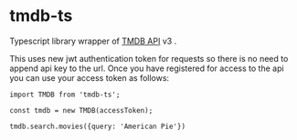 # tmdb-ts


Typescript library wrapper of [TMDB API](https://developers.themoviedb.org/) v3 .


This uses new jwt authentication token for requests so there is no need to append api key to the url. 
Once you have registered for access to the api you can use your access token as follows:

`import TMDB from 'tmdb-ts';`

`const tmdb = new TMDB(accessToken);`

`tmdb.search.movies({query: 'American Pie'})`



